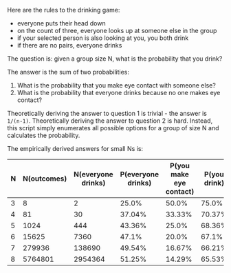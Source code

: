 Here are the rules to the drinking game:
- everyone puts their head down
- on the count of three, everyone looks up at someone else in the group
- if your selected person is also looking at you, you both drink
- if there are no pairs, everyone drinks

The question is: given a group size N, what is the probability that you drink?

The answer is the sum of two probabilities:
1. What is the probability that you make eye contact with someone else?
2. What is the probability that everyone drinks because no one makes eye contact?

Theoretically deriving the answer to question 1 is trivial - the answer is `1/(n-1)`.
Theoretically deriving the answer to question 2 is hard. Instead, this script simply enumerates all possible options for a group of size N and calculates the probability.

The empirically derived answers for small Ns is:

| N | N(outcomes) | N(everyone drinks) | P(everyone drinks) | P(you make eye contact) | P(you drink) |
|---|-------------|--------------------|--------------------|-------------------------|--------------|
| 3 | 8 | 2 | 25.0% | 50.0% | 75.0% |
| 4 | 81 | 30 | 37.04% | 33.33% | 70.37% |
| 5 | 1024 | 444 | 43.36% | 25.0% | 68.36% |
| 6 | 15625 | 7360 | 47.1% | 20.0% | 67.1% |
| 7 | 279936 | 138690 | 49.54% | 16.67% | 66.21% |
| 8 | 5764801 | 2954364 | 51.25% | 14.29% | 65.53% |

